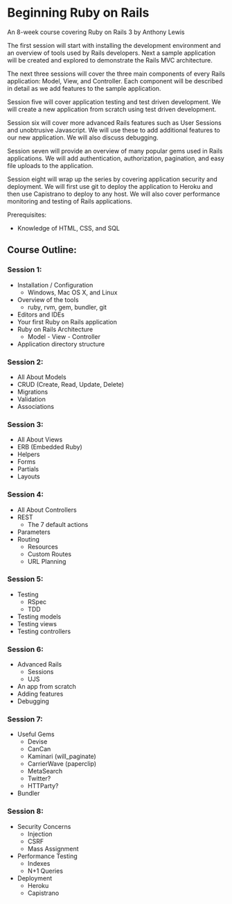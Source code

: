 # Beginning Ruby on Rails

An 8-week course covering Ruby on Rails 3 by Anthony Lewis

The first session will start with installing the development 
environment and an overview of tools used by Rails developers.
Next a sample application will be created and explored to 
demonstrate the Rails MVC architecture.

The next three sessions will cover the three main components of
every Rails application:  Model, View, and Controller.  Each
component will be described in detail as we add features to
the sample application.

Session five will cover application testing and test driven
development.  We will create a new application from scratch
using test driven development.

Session six will cover more advanced Rails features such as
User Sessions and unobtrusive Javascript.  We will use these
to add additional features to our new application.  We will
also discuss debugging.

Session seven will provide an overview of many popular gems
used in Rails applications.  We will add authentication, 
authorization, pagination, and easy file uploads to the
application.

Session eight will wrap up the series by covering application
security and deployment.  We will first use git to deploy the
application to Heroku and then use Capistrano to deploy
to any host.  We will also cover performance monitoring and
testing of Rails applications.

Prerequisites:

* Knowledge of HTML, CSS, and SQL

## Course Outline:

### Session 1:

* Installation / Configuration
  * Windows, Mac OS X, and Linux
* Overview of the tools
  * ruby, rvm, gem, bundler, git
* Editors and IDEs
* Your first Ruby on Rails application
* Ruby on Rails Architecture
  * Model - View - Controller
* Application directory structure
 
### Session 2:

* All About Models
* CRUD (Create, Read, Update, Delete)
* Migrations
* Validation
* Associations

### Session 3:

* All About Views
* ERB (Embedded Ruby)
* Helpers
* Forms
* Partials
* Layouts

### Session 4:

* All About Controllers
* REST
  * The 7 default actions
* Parameters
* Routing
  * Resources
  * Custom Routes
  * URL Planning

### Session 5:

* Testing
  * RSpec
  * TDD
* Testing models
* Testing views
* Testing controllers

### Session 6:

* Advanced Rails
  * Sessions
  * UJS
* An app from scratch
* Adding features
* Debugging

### Session 7:

* Useful Gems
  * Devise
  * CanCan
  * Kaminari (will_paginate)
  * CarrierWave (paperclip)
  * MetaSearch
  * Twitter?
  * HTTParty?
* Bundler

### Session 8:

* Security Concerns
  * Injection
  * CSRF
  * Mass Assignment
* Performance Testing
  * Indexes
  * N+1 Queries
* Deployment
  * Heroku
  * Capistrano


